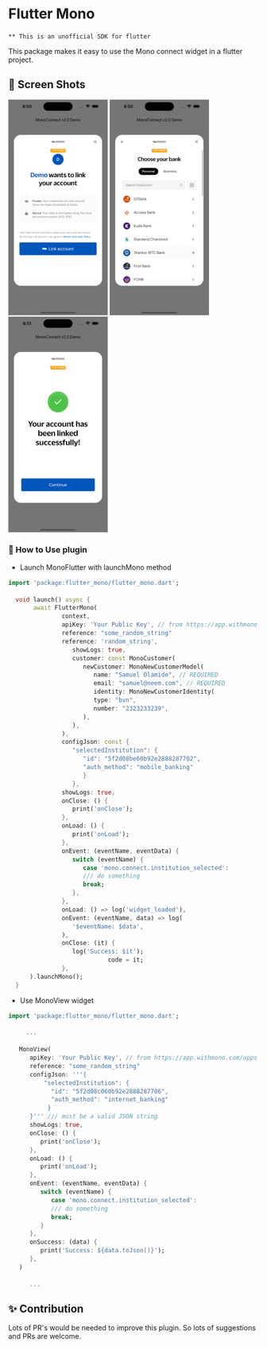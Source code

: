 # Flutter Mono

`** This is an unofficial SDK for flutter`

This package makes it easy to use the Mono connect widget in a flutter project.

## 📸 Screen Shots

<p float="left">
<img src="https://github.com/Zfinix/flutter_mono/blob/main/1.png?raw=true" width="200">
<img src="https://github.com/Zfinix/flutter_mono/blob/main/2.png?raw=true" width="200">
<img src="https://github.com/Zfinix/flutter_mono/blob/main/3.png?raw=true" width="200">
</p>

### 🚀 How to Use plugin

- Launch MonoFlutter with launchMono method

```dart
import 'package:flutter_mono/flutter_mono.dart';

  void launch() async {
       await FlutterMono(
               context,
               apiKey: 'Your Public Key', // from https://app.withmono.com/apps
               reference: "some_random_string"
               reference: 'random_string',
                  showLogs: true,
                  customer: const MonoCustomer(
                     newCustomer: MonoNewCustomerModel(
                        name: "Samuel Olamide", // REQUIRED
                        email: "samuel@neem.com", // REQUIRED
                        identity: MonoNewCustomerIdentity(
                        type: "bvn",
                        number: "2323233239",
                     ),
                  ),
               ),
               configJson: const {
                  "selectedInstitution": {
                     "id": "5f2d08be60b92e2888287702",
                     "auth_method": "mobile_banking"
                     }
                  },
               showLogs: true,
               onClose: () {
                  print('onClose');
               },
               onLoad: () {
                  print('onLoad');
               },
               onEvent: (eventName, eventData) {
                  switch (eventName) {
                     case 'mono.connect.institution_selected':
                     /// do something
                     break;
                  },
               },
               onLoad: () => log('widget_loaded'),
               onEvent: (eventName, data) => log(
                  '$eventName: $data',
               ),
               onClose: (it) {
                  log('Success: $it');
                            code = it;
               },
      ).launchMono();
  }
```

- Use MonoView widget

```dart
import 'package:flutter_mono/flutter_mono.dart';

     ...

   MonoView(
      apiKey: 'Your Public Key', // from https://app.withmono.com/apps
      reference: "some_random_string"
      configJson: '''{
          "selectedInstitution": {
            "id": "5f2d08c060b92e2888287706",
            "auth_method": "internet_banking"
           }
      }''' /// must be a valid JSON string
      showLogs: true,
      onClose: () {
         print('onClose');
      },
      onLoad: () {
         print('onLoad');
      },
      onEvent: (eventName, eventData) {
         switch (eventName) {
            case 'mono.connect.institution_selected':
            /// do something
            break;
         }
      },
      onSuccess: (data) {
         print('Success: ${data.toJson()}');
      },
   )

      ...

```

## ✨ Contribution

Lots of PR's would be needed to improve this plugin. So lots of suggestions and PRs are welcome.
